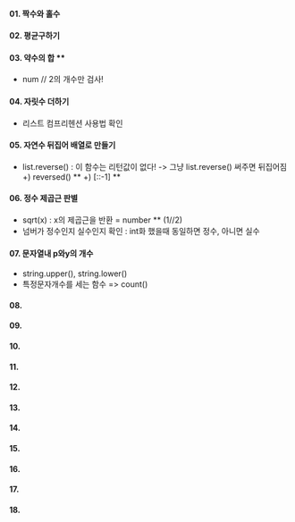 #### 01. 짝수와 홀수
#### 02. 평균구하기
#### 03. 약수의 합 ** 
- num // 2의 개수만 검사!
#### 04. 자릿수 더하기
- 리스트 컴프리헨션 사용법 확인
#### 05. 자연수 뒤집어 배열로 만들기
- list.reverse() : 이 함수는 리턴값이 없다!
  -> 그냥 list.reverse() 써주면 뒤집어짐
+) reversed() **
+) [::-1] **
#### 06. 정수 제곱근 판별
- sqrt(x) : x의 제곱근을 반환 = number ** (1//2)
- 넘버가 정수인지 실수인지 확인 : int화 했을때 동일하면 정수, 아니면 실수
#### 07. 문자열내 p와y의 개수
- string.upper(), string.lower()
- 특정문자개수를 세는 함수 => count()

#### 08.
#### 09. 
#### 10. 
#### 11.
#### 12. 
#### 13. 
#### 14.
#### 15. 
#### 16. 
#### 17.
#### 18. 
